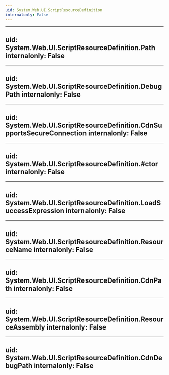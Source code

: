 ```yaml
---
uid: System.Web.UI.ScriptResourceDefinition
internalonly: False
---
```


---
uid: System.Web.UI.ScriptResourceDefinition.Path
internalonly: False
---

---
uid: System.Web.UI.ScriptResourceDefinition.DebugPath
internalonly: False
---

---
uid: System.Web.UI.ScriptResourceDefinition.CdnSupportsSecureConnection
internalonly: False
---

---
uid: System.Web.UI.ScriptResourceDefinition.#ctor
internalonly: False
---

---
uid: System.Web.UI.ScriptResourceDefinition.LoadSuccessExpression
internalonly: False
---

---
uid: System.Web.UI.ScriptResourceDefinition.ResourceName
internalonly: False
---

---
uid: System.Web.UI.ScriptResourceDefinition.CdnPath
internalonly: False
---

---
uid: System.Web.UI.ScriptResourceDefinition.ResourceAssembly
internalonly: False
---

---
uid: System.Web.UI.ScriptResourceDefinition.CdnDebugPath
internalonly: False
---
